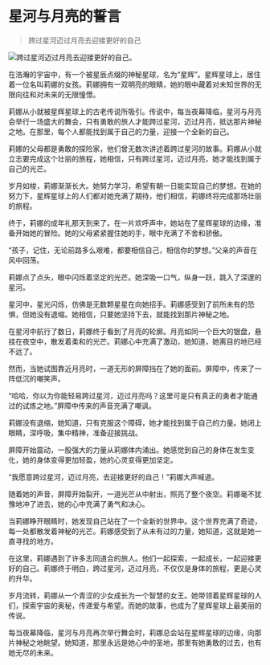 # 星河与月亮的誓言
> 跨过星河迈过月亮去迎接更好的自己


![跨过星河迈过月亮去迎接更好的自己。](/images/eea2e1ad85554f6b9c866e12e770519e.jpg)

在浩瀚的宇宙中，有一个被星辰点缀的神秘星球，名为“星辉”。星辉星球上，居住着一位名叫莉娜的女孩。莉娜拥有一双明亮的眼睛，她的眼中藏着对未知世界的无限向往和对未来的无限憧憬。

莉娜从小就被星辉星球上的古老传说所吸引。传说中，每当夜幕降临，星河与月亮会举行一场盛大的舞会，只有勇敢的旅人才能跨过星河，迈过月亮，抵达那片神秘之地。在那里，每个人都能找到属于自己的力量，迎接一个全新的自己。

莉娜的父母都是勇敢的探险家，他们曾无数次讲述着跨过星河的故事。莉娜从小就立志要完成这个壮丽的旅程，她相信，只有跨过星河，迈过月亮，她才能找到属于自己的光芒。

岁月如梭，莉娜渐渐长大。她努力学习，希望有朝一日能实现自己的梦想。在她的努力下，星辉星球上的人们都对她充满了期待，他们相信，莉娜终将完成那场壮丽的旅程。

终于，莉娜的成年礼那天到来了。在一片欢呼声中，她站在了星辉星球的边缘，准备开始她的冒险。她的父母紧紧握住她的手，眼中充满了不舍和骄傲。

“孩子，记住，无论前路多么艰难，都要相信自己，相信你的梦想。”父亲的声音在风中回荡。

莉娜点了点头，眼中闪烁着坚定的光芒。她深吸一口气，纵身一跃，跳入了深邃的星河。

星河中，星光闪烁，仿佛是无数颗星星在向她招手。莉娜感受到了前所未有的恐惧，但她没有退缩。她相信，只要她坚持下去，就能找到那片神秘之地。

在星河中航行了数日，莉娜终于看到了月亮的轮廓。月亮如同一个巨大的银盘，悬挂在夜空中，散发着柔和的光芒。莉娜心中充满了激动，她知道，她离目的地已经不远了。

然而，当她试图靠近月亮时，一道无形的屏障挡在了她的面前。屏障中，传来了一阵低沉的嘲笑声。

“哈哈，你以为你能轻易跨过星河，迈过月亮吗？这里可是只有真正的勇者才能通过的试炼之地。”屏障中传来的声音充满了嘲讽。

莉娜没有退缩，她知道，只有克服这个障碍，她才能找到属于自己的力量。她闭上眼睛，深呼吸，集中精神，准备迎接挑战。

屏障开始震动，一股强大的力量从莉娜体内涌出。她感觉到自己的身体在发生变化，她的身体变得更加轻盈，她的心灵变得更加坚定。

“我愿意跨过星河，迈过月亮，去迎接更好的自己！”莉娜大声喊道。

随着她的声音，屏障开始裂开，一道光芒从中射出，照亮了整个夜空。莉娜毫不犹豫地冲了进去，她的心中充满了勇气和决心。

当莉娜睁开眼睛时，她发现自己站在了一个全新的世界中。这个世界充满了奇迹，每一处都散发着神秘的光芒。莉娜感受到了从未有过的力量，她知道，这就是她一直寻找的地方。

在这里，莉娜遇到了许多志同道合的旅人。他们一起探索，一起成长，一起迎接更好的自己。莉娜终于明白，跨过星河，迈过月亮，不仅仅是身体的旅程，更是心灵的升华。

岁月流转，莉娜从一个青涩的少女成长为一个智慧的女王。她带领着星辉星球的人们，探索宇宙的奥秘，传递爱与希望。而她的故事，也成为了星辉星球上最美丽的传说。

每当夜幕降临，星河与月亮再次举行舞会时，莉娜总会站在星辉星球的边缘，向那片神秘之地眺望。她知道，那里永远是她心中的圣地，那里有她勇敢的过去，也有她无尽的未来。